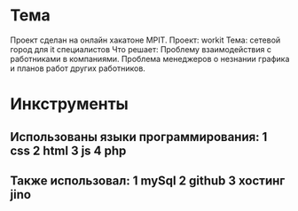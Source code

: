 # Тема
Проект сделан на онлайн хакатоне MPIT. Проект: workit Тема: сетевой город для it специалистов Что решает: Проблему взаимодействия с работниками в компаниями. Проблема менеджеров о незнании графика и планов работ других работников. 
# Инкструменты
## Использованы языки программирования: 1 css 2 html 3 js 4 php 
## Также использовал: 1 mySql 2 github 3 хостинг jino
